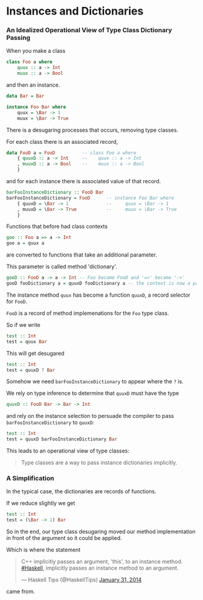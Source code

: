 # Instances and Dictionaries

### An Idealized Operational View of Type Class Dictionary Passing

When you make a class

```haskell
class Foo a where
    quux :: a -> Int
    muux :: a -> Bool
```

and then an instance. 

```haskell 
data Bar = Bar 

instance Foo Bar where
    quux = \Bar -> 1
    muux = \Bar -> True
```

There is a desugaring processes that occurs, removing type classes. 

For each class there is an associated record,

```haskell 
data FooD a = FooD          -- class Foo a where
    { quuxD :: a -> Int     --    quux :: a -> Int
    , muuxD :: a -> Bool    --    muux :: a -> Bool
    }
```

and for each instance there is associated value of that record.

```haskell
barFooInstanceDictionary :: FooD Bar  
barFooInstanceDictionary = FooD      -- instance Foo Bar where
    { quuxD = \Bar -> 1              --     quux = \Bar -> 1
    , muuxD = \Bar -> True           --     muux = \Bar -> True
    }
```

Functions that before had class contexts 

```haskell 
goo :: Foo a => a -> Int
goo a = quux a
```

are converted to functions that take an additional parameter. 

This parameter is called method 'dictionary'.

```haskell 
gooD :: FooD a -> a -> Int -- Foo became FooD and '=>' became '->'
gooD fooDictionary a = quuxD fooDictionary a -- the context is now a parameter!
```

The instance method `quux` has become a function `quuxD`, a record selector for `FooD`. 

`FooD` is a record of method implemenations for the `Foo` type class.

So if we write

```haskell
test :: Int
test = quux Bar
```

This will get desugared

```haskell
test :: Int
test = quuxD ? Bar
```

Somehow we need `barFooInstanceDictionary` to appear where the `?` is. 

We rely on type inference to determine that `quuxD` must have the type 

```haskell
quuxD :: FooD Bar -> Bar -> Int
```

and rely on the instance selection to persuade the compiler to pass `barFooInstanceDictionary` to `quuxD`:


```haskell
test :: Int
test = quuxD barFooInstanceDictionary Bar
```

This leads to an operational view of type classes:

> Type classes are a way to pass instance dictionaries implicitly. 

### A Simplification

In the typical case, the dictionaries are records of functions.

If we reduce slightly we get

```haskell
test :: Int
test = (\Bar -> 1) Bar
```

So in the end, our type class desugaring moved our method implementation in front of the argument so it could be applied.

Which is where the statement

<blockquote class="twitter-tweet" lang="en"><p>C++ implicitly passes an argument, &#39;this&#39;, to an instance method. <a href="https://twitter.com/search?q=%23Haskell&amp;src=hash">#Haskell</a>, implicitly passes an instance method to an argument.</p>&mdash; Haskell Tips (@HaskellTips) <a href="https://twitter.com/HaskellTips/statuses/429369349871124480">January 31, 2014</a></blockquote>
<script async src="//platform.twitter.com/widgets.js" charset="utf-8"></script>

came from.


